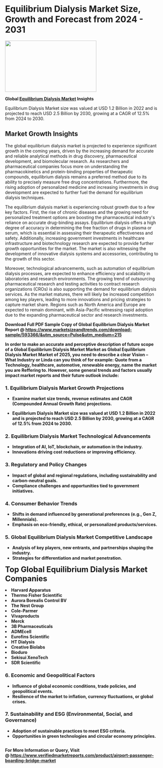 <H1>Equilibrium Dialysis Market Size, Growth and Forecast from 2024 - 2031</H1><img class="aligncenter size-medium wp-image-584254" src="https://thirdeyenews.in/wp-content/uploads/2024/09/Global-Market-Research-300x168.jpeg" alt="" width="300" height="168" /><p><strong>Global&nbsp;<a href="https://www.marketsizeandtrends.com/download-sample/593366/&amp;utm_source=Pulse&amp;utm_medium=215">Equilibrium Dialysis Market</a> Insights</strong></p><p>Equilibrium Dialysis Market size was valued at USD 1.2 Billion in 2022 and is projected to reach USD 2.5 Billion by 2030, growing at a CAGR of 12.5% from 2024 to 2030.</p><p><h2>Market Growth Insights</h2> <p>The global equilibrium dialysis market is projected to experience significant growth in the coming years, driven by the increasing demand for accurate and reliable analytical methods in drug discovery, pharmaceutical development, and biomolecular research. As researchers and pharmaceutical companies focus more on understanding the pharmacokinetics and protein-binding properties of therapeutic compounds, equilibrium dialysis remains a preferred method due to its ability to precisely measure free drug concentrations. Furthermore, the rising adoption of personalized medicine and increasing investments in drug development are expected to further fuel the demand for equilibrium dialysis techniques.</p> <p><strong></strong></p> <p>The equilibrium dialysis market is experiencing robust growth due to a few key factors. First, the rise of chronic diseases and the growing need for personalized treatment options are boosting the pharmaceutical industry's reliance on accurate drug-binding assays. Equilibrium dialysis offers a high degree of accuracy in determining the free fraction of drugs in plasma or serum, which is essential in assessing their therapeutic effectiveness and safety. Additionally, increasing government investments in healthcare infrastructure and biotechnology research are expected to provide further growth opportunities for the market. The market is also witnessing the development of innovative dialysis systems and accessories, contributing to the growth of this sector.</p> <p>Moreover, technological advancements, such as automation of equilibrium dialysis processes, are expected to enhance efficiency and scalability in laboratories and research environments. The growing trend of outsourcing pharmaceutical research and testing activities to contract research organizations (CROs) is also supporting the demand for equilibrium dialysis services. As the market matures, there will likely be increased competition among key players, leading to more innovations and pricing strategies to capture market share. Regions such as North America and Europe are expected to remain dominant, with Asia-Pacific witnessing rapid adoption due to the expanding pharmaceutical sector and research investments.</p> <p><strong></p><p><span class=""><strong>Download Full PDF Sample Copy of Global Equilibrium Dialysis Market Report</strong> @ <a href="https://www.marketsizeandtrends.com/download-sample/593366/&amp;utm_source=Pulse&amp;utm_medium=215" target="_blank">https://www.marketsizeandtrends.com/download-sample/593366/&amp;utm_source=Pulse&amp;utm_medium=215</a></span></p><p>In order to make an accurate and perceptive description of future scope of a Global&nbsp;Equilibrium Dialysis Market Market as Global&nbsp;Equilibrium Dialysis Market Market of 2025, you need to describe a clear Vision &ndash; What Industry or Linda can you think of for example: Quote from a Technology, healthcare, automotive, renewable energy, name the market you are Reffering to. However, some general trends and factors usually impact market reports and their future outlook include:</p><h3>1.&nbsp;<strong>Equilibrium Dialysis Market Growth Projections</strong></h3><ul><li>Examine market size trends, revenue estimates and CAGR (Compounded Annual Growth Rate) projections.</li><li><p>Equilibrium Dialysis Market size was valued at USD 1.2 Billion in 2022 and is projected to reach USD 2.5 Billion by 2030, growing at a CAGR of 12.5% from 2024 to 2030.</p></li></ul><h3>2.&nbsp;<strong>Equilibrium Dialysis Market Technological Advancements</strong></h3><ul><li>Integration of AI, IoT, blockchain, or automation in the industry.</li><li>Innovations driving cost reductions or improving efficiency.</li></ul><h3>3.&nbsp;<strong>Regulatory and Policy Changes</strong></h3><ul><li>Impact of global and regional regulations, including sustainability and carbon-neutral goals.</li><li>Compliance challenges and opportunities tied to government initiatives.</li></ul><h3>4.&nbsp;<strong>Consumer Behavior Trends</strong></h3><ul><li>Shifts in demand influenced by generational preferences (e.g., Gen Z, Millennials).</li><li>Emphasis on eco-friendly, ethical, or personalized products/services.</li></ul><h3>5.&nbsp;<strong>Global Equilibrium Dialysis Market Competitive Landscape</strong></h3><ul><li>Analysis of key players, new entrants, and partnerships shaping the industry.</li><li>Strategies for differentiation and market penetration.</li></ul><p data-pm-slice="1 1 []"><span style="color: inherit; font-family: inherit; font-size: 25px;">Top Global Equilibrium Dialysis Market Companies</span></p><div class="" data-test-id=""><p><li>Harvard Apparatus</li><li> Thermo Fisher Scientific</li><li> Aurora Borealis Control BV</li><li> The Nest Group</li><li> Cole-Parmer</li><li> Vivaproducts</li><li> Merck</li><li> 3B Pharmaceuticals</li><li> ADMEcell</li><li> Eurofins Scientific</li><li> HT Dialysis</li><li> Creative Biolabs</li><li> Bioduro</li><li> Sekisui XenoTech</li><li> SDR Scientific</li></p></div><h3>6.&nbsp;<strong>Economic and Geopolitical Factors</strong></h3><ul><li>Influence of global economic conditions, trade policies, and geopolitical events.</li><li>Resilience of the market to inflation, currency fluctuations, or global crises.</li></ul><h3>7.&nbsp;<strong>Sustainability and ESG (Environmental, Social, and Governance)</strong></h3><ul><li>Adoption of sustainable practices to meet ESG criteria.</li><li>Opportunities in green technologies and circular economy principles.</li></ul><h2><strong style="font-size: 14px;">For More Information or Query, Visit @&nbsp;</strong><a style="background-color: #ffffff; font-size: 14px;" href="https://www.marketsizeandtrends.com/report/equilibrium-dialysis-market/" target="_blank">https://www.verifiedmarketreports.com/product/airport-passenger-boarding-bridge-market</a></h2>
